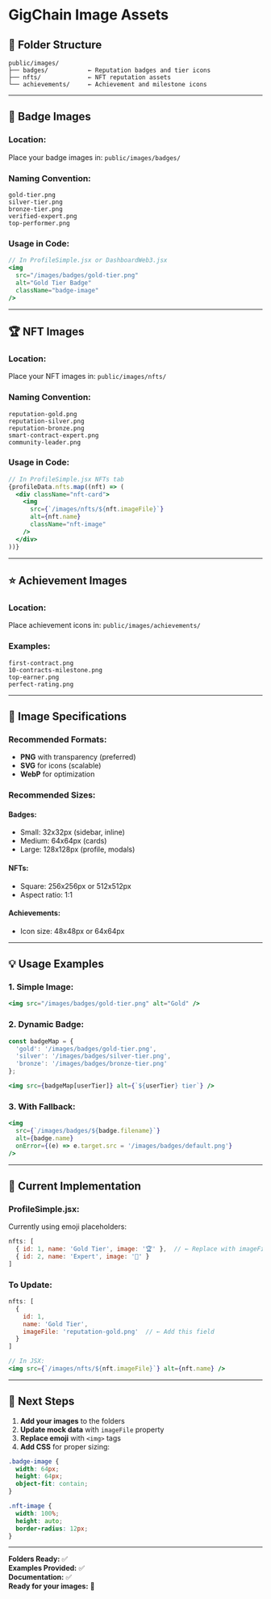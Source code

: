 # GigChain Image Assets

## 📂 Folder Structure

```
public/images/
├── badges/           ← Reputation badges and tier icons
├── nfts/             ← NFT reputation assets
└── achievements/     ← Achievement and milestone icons
```

---

## 🎯 Badge Images

### **Location:**
Place your badge images in: `public/images/badges/`

### **Naming Convention:**
```
gold-tier.png
silver-tier.png
bronze-tier.png
verified-expert.png
top-performer.png
```

### **Usage in Code:**
```jsx
// In ProfileSimple.jsx or DashboardWeb3.jsx
<img 
  src="/images/badges/gold-tier.png" 
  alt="Gold Tier Badge"
  className="badge-image"
/>
```

---

## 🏆 NFT Images

### **Location:**
Place your NFT images in: `public/images/nfts/`

### **Naming Convention:**
```
reputation-gold.png
reputation-silver.png
reputation-bronze.png
smart-contract-expert.png
community-leader.png
```

### **Usage in Code:**
```jsx
// In ProfileSimple.jsx NFTs tab
{profileData.nfts.map((nft) => (
  <div className="nft-card">
    <img 
      src={`/images/nfts/${nft.imageFile}`} 
      alt={nft.name}
      className="nft-image"
    />
  </div>
))}
```

---

## ⭐ Achievement Images

### **Location:**
Place achievement icons in: `public/images/achievements/`

### **Examples:**
```
first-contract.png
10-contracts-milestone.png
top-earner.png
perfect-rating.png
```

---

## 🎨 Image Specifications

### **Recommended Formats:**
- **PNG** with transparency (preferred)
- **SVG** for icons (scalable)
- **WebP** for optimization

### **Recommended Sizes:**

#### **Badges:**
- Small: 32x32px (sidebar, inline)
- Medium: 64x64px (cards)
- Large: 128x128px (profile, modals)

#### **NFTs:**
- Square: 256x256px or 512x512px
- Aspect ratio: 1:1

#### **Achievements:**
- Icon size: 48x48px or 64x64px

---

## 💡 Usage Examples

### **1. Simple Image:**
```jsx
<img src="/images/badges/gold-tier.png" alt="Gold" />
```

### **2. Dynamic Badge:**
```jsx
const badgeMap = {
  'gold': '/images/badges/gold-tier.png',
  'silver': '/images/badges/silver-tier.png',
  'bronze': '/images/badges/bronze-tier.png'
};

<img src={badgeMap[userTier]} alt={`${userTier} tier`} />
```

### **3. With Fallback:**
```jsx
<img 
  src={`/images/badges/${badge.filename}`}
  alt={badge.name}
  onError={(e) => e.target.src = '/images/badges/default.png'}
/>
```

---

## 🔄 Current Implementation

### **ProfileSimple.jsx:**
Currently using emoji placeholders:
```jsx
nfts: [
  { id: 1, name: 'Gold Tier', image: '🏆' },  // ← Replace with imageFile
  { id: 2, name: 'Expert', image: '💎' }
]
```

### **To Update:**
```jsx
nfts: [
  { 
    id: 1, 
    name: 'Gold Tier', 
    imageFile: 'reputation-gold.png'  // ← Add this field
  }
]

// In JSX:
<img src={`/images/nfts/${nft.imageFile}`} alt={nft.name} />
```

---

## 🚀 Next Steps

1. **Add your images** to the folders
2. **Update mock data** with `imageFile` property
3. **Replace emoji** with `<img>` tags
4. **Add CSS** for proper sizing:

```css
.badge-image {
  width: 64px;
  height: 64px;
  object-fit: contain;
}

.nft-image {
  width: 100%;
  height: auto;
  border-radius: 12px;
}
```

---

**Folders Ready:** ✅  
**Examples Provided:** ✅  
**Documentation:** ✅  
**Ready for your images:** 🎨

